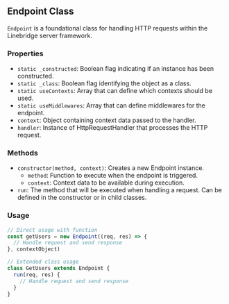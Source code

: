## Endpoint Class

`Endpoint` is a foundational class for handling HTTP requests within the Linebridge server framework.

### Properties

- `static _constructed`: Boolean flag indicating if an instance has been constructed.
- `static _class`: Boolean flag identifying the object as a class.
- `static useContexts`: Array that can define which contexts should be used.
- `static useMiddlewares`: Array that can define middlewares for the endpoint.
- `context`: Object containing context data passed to the handler.
- `handler`: Instance of HttpRequestHandler that processes the HTTP request.

### Methods

- `constructor(method, context)`: Creates a new Endpoint instance.
  - `method`: Function to execute when the endpoint is triggered.
  - `context`: Context data to be available during execution.
- `run`: The method that will be executed when handling a request. Can be defined in the constructor or in child classes.

### Usage

```js
// Direct usage with function
const getUsers = new Endpoint((req, res) => {
  // Handle request and send response
}, contextObject)

// Extended class usage
class GetUsers extends Endpoint {
  run(req, res) {
    // Handle request and send response
  }
}
```
